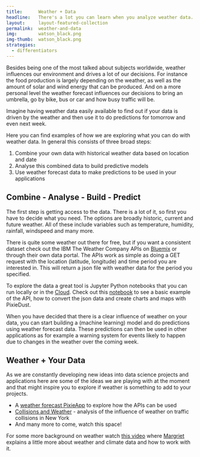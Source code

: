```yaml
---
title:      Weather + Data
headline:   There's a lot you can learn when you analyze weather data.
layout:     layout-featured-collection
permalink:  weather-and-data
img:        watson_black.png
img-thumb:  watson_black.png
strategies: 
  - differentiators
---
```


Besides being one of the most talked about subjects worldwide, weather influences our environment and drives a lot of our decisions. For instance the food production is largely depending on the weather, as well as the amount of solar and wind energy that can be produced. And on a more personal level the weather forecast influences our decisions to bring an umbrella, go by bike, bus or car and how busy traffic will be.   

Imagine having weather data easily available to find out if your data is driven by the weather and then use it to do predictions for tomorrow and even next week.  

Here you can find examples of how we are exploring what you can do with weather data. In general this consists of three broad steps:
1. Combine your own data with historical weather data based on location and date
1. Analyse this combined data to build predictive models
1. Use weather forecast data to make predictions to be used in your applications

## Combine - Analyse - Build - Predict

The first step is getting access to the data. There is a lot of it, so first you have to decide what you need. The options are broadly historic, current and future weather. All of these include variables such as temperature, humidity, rainfall, windspeed and many more.

There is quite some weather out there for free, but if you want a consistent dataset check out the IBM The Weather Company APIs on [Bluemix](https://console.ng.bluemix.net/) or through their own data portal. The APIs work as simple as doing a GET request with the location (latitude, longitude) and time period you are interested in. This will return a json file with weather data for the period you specified. 

To explore the data a great tool is Jupyter Python notebooks that you can run locally or in the [Cloud](https://datascience.ibm.com/). Check out this [notebook](https://github.com/ibm-watson-data-lab/python-notebooks/blob/master/Weather%20forecast.ipynb) to see a basic example of the API, how to convert the json data and create charts and maps with PixieDust. 

When you have decided that there is a clear influence of weather on your data, you can start building a (machine learning) model and do predictions using weather forecast data. These predictions can then be used in other applications as for example a warning system for events likely to happen due to changes in the weather over the coming week. 

## Weather + Your Data

As we are constantly developing new ideas into data science projects and applications here are some of the ideas we are playing with at the moment and that might inspire you to explore if weather is something to add to your projects.

- A [weather forecast PixieApp](https://medium.com/ibm-watson-data-lab/visualizing-weather-data-as-a-pixieapp-c4424aae084d) to explore how the APIs can be used
- [Collisions and Weather](https://medium.com/ibm-watson-data-lab/move-over-matplotlib-2780cd1f56bf) - analysis of the influence of weather on traffic collisions in New York
- And many more to come, watch this space!

For some more background on weather watch [this video](https://www.youtube.com/watch?v=U_Aq2cPxwss&list=PLGVZCDnMOq0oieXy92cJBwSirA3G2MCU1&index=6) where [Margriet](https://twitter.com/MargrietGr) explains a little more about weather and climate data and how to work with it. 

